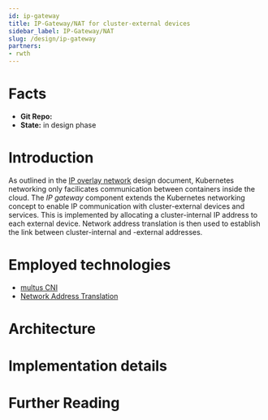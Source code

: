 ```yaml
---
id: ip-gateway
title: IP-Gateway/NAT for cluster-external devices 
sidebar_label: IP-Gateway/NAT
slug: /design/ip-gateway
partners:
- rwth
---
```


# Facts

- **Git Repo:** 
- **State:** in design phase

# Introduction

As outlined in the [IP overlay network](ip-overlay.md) design document, Kubernetes networking only facilicates communication between containers inside the cloud.
The _IP gateway_ component extends the Kubernetes networking concept to enable IP communication with cluster-external devices and services.
This is implemented by allocating a cluster-internal IP address to each external device.
Network address translation is then used to establish the link between cluster-internal and -external addresses.

# Employed technologies

- [multus CNI](https://github.com/k8snetworkplumbingwg/multus-cni)
- [Network Address Translation](https://en.wikipedia.org/wiki/Network_address_translation)

# Architecture

# Implementation details

# Further Reading
